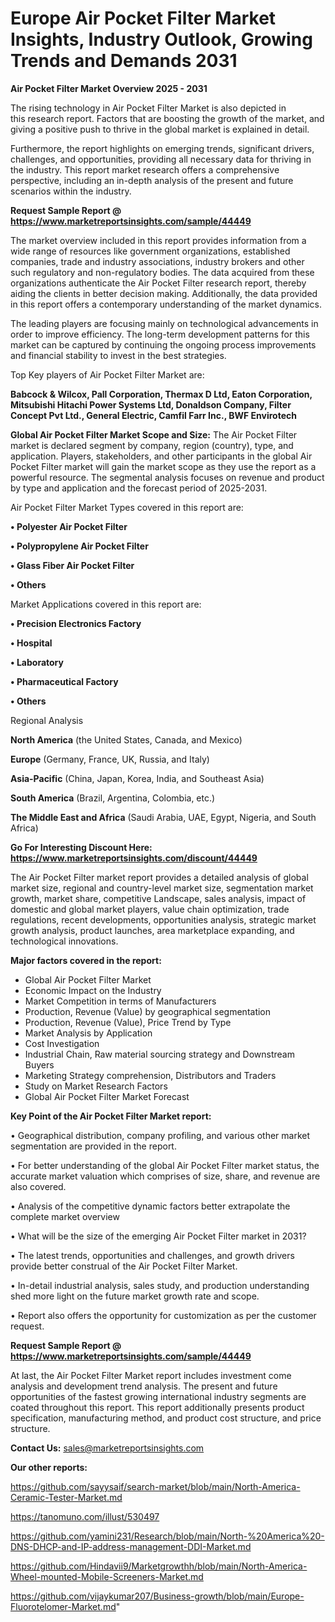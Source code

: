# Europe Air Pocket Filter Market Insights, Industry Outlook, Growing Trends and Demands 2031

<Strong> Air Pocket Filter Market Overview 2025 - 2031</strong>

The rising technology in Air Pocket Filter Market is also depicted in this research report. Factors that are boosting the growth of the market, and giving a positive push to thrive in the global market is explained in detail.

Furthermore, the report highlights on emerging trends, significant drivers, challenges, and opportunities, providing all necessary data for thriving in the industry. This report market research offers a comprehensive perspective, including an in-depth analysis of the present and future scenarios within the industry.

<strong>Request Sample Report @ <a href=https://www.marketreportsinsights.com/sample/44449>https://www.marketreportsinsights.com/sample/44449</a></strong>

The market overview included in this report provides information from a wide range of resources like government organizations, established companies, trade and industry associations, industry brokers and other such regulatory and non-regulatory bodies. The data acquired from these organizations authenticate the Air Pocket Filter research report, thereby aiding the clients in better decision making. Additionally, the data provided in this report offers a contemporary understanding of the market dynamics.

The leading players are focusing mainly on technological advancements in order to improve efficiency. The long-term development patterns for this market can be captured by continuing the ongoing process improvements and financial stability to invest in the best strategies.

Top Key players of Air Pocket Filter Market are:

<strong>Babcock & Wilcox, Pall Corporation, Thermax D Ltd, Eaton Corporation, Mitsubishi Hitachi Power Systems Ltd, Donaldson Company, Filter Concept Pvt Ltd., General Electric, Camfil Farr Inc., BWF Envirotech</strong>

<strong><b>Global Air Pocket Filter Market Scope and Size:</b></strong>
The Air Pocket Filter market is declared segment by company, region (country), type, and application. Players, stakeholders, and other participants in the global Air Pocket Filter market will gain the market scope as they use the report as a powerful resource. The segmental analysis focuses on revenue and product by type and application and the forecast period of 2025-2031.

Air Pocket Filter Market Types covered in this report are:

<strong>•  Polyester Air Pocket Filter

•  Polypropylene Air Pocket Filter

•  Glass Fiber Air Pocket Filter

•  Others</strong>

Market Applications covered in this report are:

<strong>•  Precision Electronics Factory

•  Hospital

•  Laboratory

•  Pharmaceutical Factory

•  Others</strong> 

Regional Analysis

<strong>North America</strong> (the United States, Canada, and Mexico)

<strong>Europe</strong> (Germany, France, UK, Russia, and Italy)

<strong>Asia-Pacific</strong> (China, Japan, Korea, India, and Southeast Asia)

<strong>South America</strong> (Brazil, Argentina, Colombia, etc.)

<strong>The Middle East and Africa</strong> (Saudi Arabia, UAE, Egypt, Nigeria, and South Africa)

<strong>Go For Interesting Discount Here: <a href=https://www.marketreportsinsights.com/discount/44449>https://www.marketreportsinsights.com/discount/44449</a></strong>

The Air Pocket Filter market report provides a detailed analysis of global market size, regional and country-level market size, segmentation market growth, market share, competitive Landscape, sales analysis, impact of domestic and global market players, value chain optimization, trade regulations, recent developments, opportunities analysis, strategic market growth analysis, product launches, area marketplace expanding, and technological innovations.

<strong><b>Major factors covered in the report:</b></strong>
<ul>
  <li>Global Air Pocket Filter Market </li>
  <li>Economic Impact on the Industry</li>
  <li>Market Competition in terms of Manufacturers</li>
  <li>Production, Revenue (Value) by geographical segmentation</li>
  <li>Production, Revenue (Value), Price Trend by Type</li>
  <li>Market Analysis by Application</li>
  <li>Cost Investigation</li>
  <li>Industrial Chain, Raw material sourcing strategy and Downstream Buyers</li>
  <li>Marketing Strategy comprehension, Distributors and Traders</li>
  <li>Study on Market Research Factors</li>
  <li>Global Air Pocket Filter Market Forecast</li>
</ul>

<strong><b>Key Point of the Air Pocket Filter Market report:</b></strong>

• Geographical distribution, company profiling, and various other market segmentation are provided in the report.

• For better understanding of the global Air Pocket Filter market status, the accurate market valuation which comprises of size, share, and revenue are also covered.

• Analysis of the competitive dynamic factors better extrapolate the complete market overview

• What will be the size of the emerging Air Pocket Filter market in 2031?

• The latest trends, opportunities and challenges, and growth drivers provide better construal of the Air Pocket Filter Market.

• In-detail industrial analysis, sales study, and production understanding shed more light on the future market growth rate and scope.

• Report also offers the opportunity for customization as per the customer request.

<strong>Request Sample Report @ <a href=https://www.marketreportsinsights.com/sample/44449>https://www.marketreportsinsights.com/sample/44449</a></strong>

At last, the Air Pocket Filter Market report includes investment come analysis and development trend analysis. The present and future opportunities of the fastest growing international industry segments are coated throughout this report. This report additionally presents product specification, manufacturing method, and product cost structure, and price structure.

<strong>Contact Us:</strong>
sales@marketreportsinsights.com

<strong>Our other reports:</strong>

<a href=https://github.com/sayysaif/search-market/blob/main/North-America-Ceramic-Tester-Market.md>https://github.com/sayysaif/search-market/blob/main/North-America-Ceramic-Tester-Market.md</a>

<a href=https://tanomuno.com/illust/530497>https://tanomuno.com/illust/530497</a>

<a href=https://github.com/yamini231/Research/blob/main/North-%20America%20-DNS-DHCP-and-IP-address-management-DDI-Market.md>https://github.com/yamini231/Research/blob/main/North-%20America%20-DNS-DHCP-and-IP-address-management-DDI-Market.md</a>

<a href=https://github.com/Hindavii9/Marketgrowthh/blob/main/North-America-Wheel-mounted-Mobile-Screeners-Market.md>https://github.com/Hindavii9/Marketgrowthh/blob/main/North-America-Wheel-mounted-Mobile-Screeners-Market.md</a>

<a href=https://github.com/vijaykumar207/Business-growth/blob/main/Europe-Fluorotelomer-Market.md>https://github.com/vijaykumar207/Business-growth/blob/main/Europe-Fluorotelomer-Market.md</a>"
